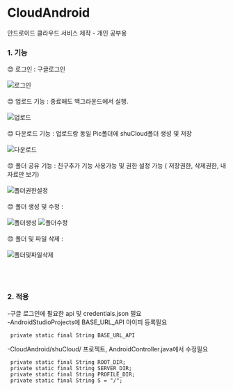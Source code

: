 ﻿# CloudAndroid
 
안드로이드 클라우드 서비스 제작 - 개인 공부용

### 1. 기능<br>

😊 로그인 : 구글로그인<br><br>
![로그인](https://user-images.githubusercontent.com/57480215/227797430-cd9f3e93-effd-49f7-a2ec-cdff2d6b8838.gif)<br><br>
😊 업로드 기능 : 종료해도 백그라운드에서 실행.<br><br>
![업로드](https://user-images.githubusercontent.com/57480215/227797443-e85b31d0-a5bf-4682-829b-c76c95cc84b6.gif)<br><br>
😊 다운로드 기능 : 업로드랑 동일 Pic폴더에 shuCloud폴더 생성 및 저장<br><br>
![다운로드](https://user-images.githubusercontent.com/57480215/227797425-6ab869e7-1542-44d9-ae4a-a02b5e5754d5.gif)<br><br>
😊 폴더 공유 기능 : 친구추가 기능 사용가능 및 권한 설정 가능 ( 저장권한, 삭제권한, 내자료만 보기)<br><br>
![폴더권한설정](https://user-images.githubusercontent.com/57480215/227797451-5fc2aab4-6142-4060-894e-a93da92a8396.gif)<br><br>
😊 폴더 생성 및 수정 :<br><br>
![폴더생성](https://user-images.githubusercontent.com/57480215/227797456-c646152a-037f-4cb3-b6a4-40bcaa7b54d1.gif)
![폴더수정](https://user-images.githubusercontent.com/57480215/227797460-1a4f278a-328d-4b59-9c5c-dbdf81ea545d.gif)<br><br>
😊 폴더 및 파일 삭제 :<br><br>
![폴더및파일삭제](https://user-images.githubusercontent.com/57480215/227797452-e08033ba-45af-44b9-a6cd-c59e2ee4e1d5.gif)<br><br>
<br><br>

### 2. 적용 
 -구글 로그인에 필요한 api 및 credentials.json 필요<br>
 -AndroidStudioProjects에 BASE_URL_API 아이피 등록필요<br>
 ``` 
  private static final String BASE_URL_API
 ``` 
 -CloudAndroid/shuCloud/ 프로젝트, AndroidController.java에서 수정필요<br>
 ``` 
  private static final String ROOT_DIR;
  private static final String SERVER_DIR;
  private static final String PROFILE_DIR;
  private static final String S = "/";
 ```
